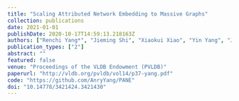 ```yaml
---
title: "Scaling Attributed Network Embedding to Massive Graphs"
collection: publications
date: 2021-01-01
publishDate: 2020-10-17T14:59:13.218163Z
authors: ["Renchi Yang*", "Jieming Shi", "Xiaokui Xiao", "Yin Yang", "Juncheng Liu", "Sourav S. Bhowmick"]
publication_types: ["2"]
abstract: ""
featured: false
venue: "Proceedings of the VLDB Endowment (PVLDB)"
paperurl: "http://vldb.org/pvldb/vol14/p37-yang.pdf"
code: "https://github.com/AnryYang/PANE"
doi: "10.14778/3421424.3421430"
---
```

